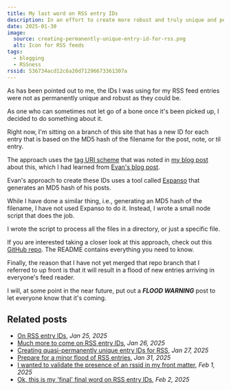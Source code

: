 ```yaml
---
title: My last word on RSS entry IDs
description: In an effort to create more robust and truly unique and permanent IDs for my RSS feed entries, I built a thing to help.
date: 2025-01-30
image:
  source: creating-permanently-unique-entry-id-for-rss.png
  alt: Icon for RSS feeds
tags:
  - blogging
  - RSSness
rssid: 536734acd12c6a20d71296673361307a
---
```


As has been pointed out to me, the IDs I was using for my RSS feed entries were not as permanently unique and robust as they could be.

As one who can sometimes not let go of a bone once it's been picked up, I decided to do something about it.

Right now, I'm sitting on a branch of this site that has a new ID for each entry that is based on the MD5 hash of the filename for the post, note, or til entry.

The approach uses the [tag URI scheme](https://en.wikipedia.org/wiki/Tag_URI_scheme) that was noted in [my blog post](http://localhost:8080/blog/creating-permanently-unique-entry-id-for-rss/) about this, which I had learned from [Evan's blog post](https://darthmall.net/2025/on-the-importance-of-stable-ids/).

Evan's approach to create these IDs uses a tool called [Expanso](https://espanso.org/) that generates an MD5 hash of his posts.

While I have done a similar thing, i.e., generating an MD5 hash of the filename, I have not used Expanso to do it. Instead, I wrote a small node script that does the job.

I wrote the script to process all the files in a directory, or just a specific file.

If you are interested taking a closer look at this approach, check out this [GitHub repo](https://github.com/bobmonsour/rssid). The README contains everything you need to know.

Finally, the reason that I have not yet merged that repo branch that I referred to up front is that it will result in a flood of new entries arriving in everyone's feed reader.

I will, at some point in the near future, put out a _**FLOOD WARNING**_ post to let everyone know that it's coming.

## Related posts

- [On RSS entry IDs](/til/on-rss-entry-ids/), _Jan 25, 2025_
- [Much more to come on RSS entry IDs](/til/much-more-to-come-on-rss-entry-ids/), _Jan 26, 2025_
- [Creating quasi-permanently unique entry IDs for RSS](/blog/creating-permanently-unique-entry-id-for-rss/), _Jan 27, 2025_
- [Prepare for a minor flood of RSS entries](/til/prepare-for-a-minor-flood-of-rss-entries/), _Jan 31, 2025_
- [I wanted to validate the presence of an rssid in my front matter](/til/i-wanted-to-validate-the-presence-of-an-rssid-in-my-front-matter/), _Feb 1, 2025_
- [Ok, this is my 'final' final word on RSS entry IDs](/blog/final-final-word-on-rss-entry-ids/), _Feb 2, 2025_
